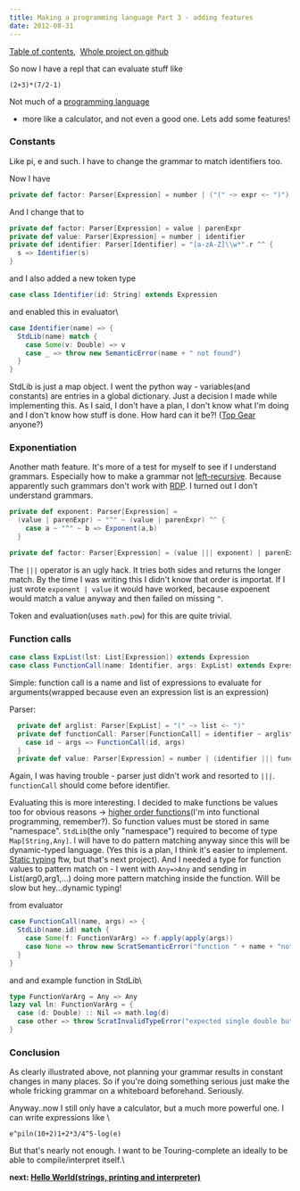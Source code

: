 ```yaml
---
title: Making a programming language Part 3 - adding features
date: 2012-08-31
---
```


[Table of
contents](/posts/2012-08-29-creating-a-language-1.html), 
[Whole project on github](https://github.com/edofic/scrat-lang)

So now I have a repl that can evaluate stuff like

    (2+3)*(7/2-1)

Not much of a [programming language](http://en.wikipedia.org/wiki/Programming_language "Programming language")
- more like a calculator, and not even a good one. Lets add some
features!


### Constants

Like pi, e and such. I have to change the grammar to match identifiers too.

Now I have
```scala
private def factor: Parser[Expression] = number | ("(" ~> expr <~ ")")
```

And I change that to
```scala
private def factor: Parser[Expression] = value | parenExpr
private def value: Parser[Expression] = number | identifier
private def identifier: Parser[Identifier] = "[a-zA-Z]\\w*".r ^^ {
  s => Identifier(s)
}
```

and I also added a new token type
```scala
case class Identifier(id: String) extends Expression
```

and enabled this in evaluator\
```scala
case Identifier(name) => {
  StdLib(name) match {
    case Some(v: Double) => v
    case _ => throw new SemanticError(name + " not found")
  }
}
```

StdLib is just a map object. I went the python way - variables(and
constants) are entries in a global dictionary. Just a decision I made
while implementing this. As I said, I don't have a plan, I don't know
what I'm doing and I don't know how stuff is done. How hard can it be?!
([Top Gear](http://www.bbc.co.uk/topgear/ "Top Gear (2002 TV series)")
anyone?)


### Exponentiation

Another math feature. It's more of a test for myself to see if I
understand grammars. Especially how to make a grammar not
[left-recursive](http://en.wikipedia.org/wiki/Left_recursion "Left recursion").
Because apparently such grammars don't work with
[RDP](http://en.wikipedia.org/wiki/Recursive_descent_parser "Recursive descent parser").
I turned out I don't understand grammars.
```scala
private def exponent: Parser[Expression] =
  (value | parenExpr) ~ "^" ~ (value | parenExpr) ^^ {
    case a ~ "^" ~ b => Exponent(a,b)
  }

private def factor: Parser[Expression] = (value ||| exponent) | parenExpr
```

The `|||` operator is an ugly hack. It tries both sides and returns the
longer match. By the time I was writing this I didn't know that order is
importat. If I just wrote `exponent | value` it would have worked, because
expoenent would match a value anyway and then failed on missing `^`.

Token and evaluation(uses `math.pow`) for this are quite trivial.


### Function calls
```scala
case class ExpList(lst: List[Expression]) extends Expression
case class FunctionCall(name: Identifier, args: ExpList) extends Expression
```

Simple: function call is a name and list of expressions to evaluate for
arguments(wrapped because even an expression list is an expression)

Parser:
```scala
  private def arglist: Parser[ExpList] = "(" ~> list <~ ")"
  private def functionCall: Parser[FunctionCall] = identifier ~ arglist ^^ {
    case id ~ args => FunctionCall(id, args)
  }
  private def value: Parser[Expression] = number | (identifier ||| functionCall)
```
Again, I was having trouble - parser just didn't work and resorted to `|||`.
`functionCall` should come before identifier.

Evaluating this is more interesting. I decided to make functions be
values too for obvious reasons -> [higher order
functions](http://en.wikipedia.org/wiki/Higher-order_function "Higher-order function")(I'm
into functional programming, remember?). So function values must be
stored in same "namespace". `StdLib`(the only "namespace") required to
become of type `Map[String,Any]`. I will have to do pattern matching
anyway since this will be dynamic-typed language. (Yes this is a plan, I
think it's easier to implement. [Static
typing](http://en.wikipedia.org/wiki/Type_system) ftw, but
that's next project). And I needed a type for function values to pattern
match on - I went with `Any=>Any` and sending in List(arg0,arg1,...)
doing more pattern matching inside the function. Will be slow but
hey...dynamic typing!

from evaluator
```scala
case FunctionCall(name, args) => {
  StdLib(name.id) match {
    case Some(f: FunctionVarArg) => f.apply(apply(args))
    case None => throw new ScratSemanticError("function " + name + "not found")
  }
}
```

and and example function in StdLib\
```scala
type FunctionVarArg = Any => Any
lazy val ln: FunctionVarArg = {
  case (d: Double) :: Nil => math.log(d)
  case other => throw ScratInvalidTypeError("expected single double but got " + other)
}
```

### Conclusion

As clearly illustrated above, not planning your grammar results in
constant changes in many places. So if you're doing something serious
just make the whole fricking grammar on a whiteboard beforehand.
Seriously. 


Anyway..now I still only have a calculator, but a much more powerful
one. I can write expressions like \

    e^piln(10+2)1+2*3/4^5-log(e)

But that's nearly not enough. I want to be Touring-complete an ideally
to be able to compile/interpret itself.\


**next: [Hello World(strings, printing and interpreter)](/posts/2012-09-01-creating-a-language4.html)**
